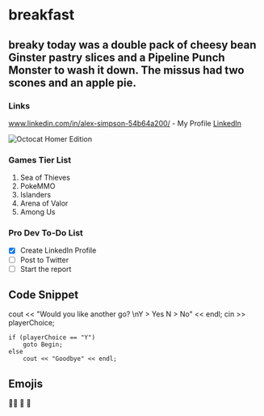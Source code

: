 # breakfast
## breaky today was a double pack of cheesy bean Ginster pastry slices and a Pipeline Punch Monster to wash it down. The missus had two scones and an apple pie.

### Links
www.linkedin.com/in/alex-simpson-54b64a200/ - My Profile
[LinkedIn](linkedin.com)

![Octocat Homer Edition](https://octodex.github.com/images/homercat.png)

### Games Tier List
1. Sea of Thieves
2. PokeMMO
3. Islanders
4. Arena of Valor
5. Among Us

### Pro Dev To-Do List
- [x] Create LinkedIn Profile
- [ ] Post to Twitter
- [ ] Start the report

## Code Snippet
cout << "Would you like another go? \nY > Yes       N > No" << endl;
    cin >> playerChoice;

    if (playerChoice == "Y")
        goto Begin;
    else
        cout << "Goodbye" << endl;
       
## Emojis
:student: :sloth: :floppy_disk:
